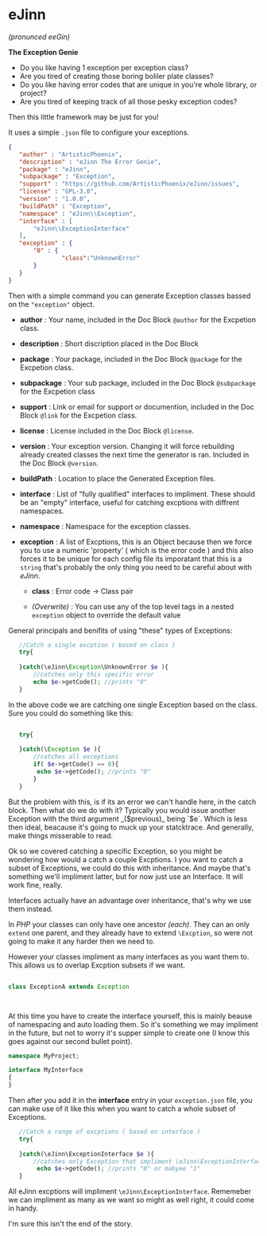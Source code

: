 # eJinn 
_(pronunced eeGin)_

**The Exception Genie**

 - Do you like having 1 exception per exception class? 
 - Are you tired of creating those boring boliler plate classes?
 - Do you like having error codes that are unique in you're whole library, or project?
 - Are you tired of keeping track of all those pesky exception codes?
 
 Then this little framework may be just for you!
 
 It uses a simple `.json` file to configure your exceptions. 
 
 ```json
{
    "author" : "ArtisticPhoenix",
    "description" : "eJinn The Error Genie",
    "package" : "eJinn",
    "subpackage" : "Exception",
    "support" : "https://github.com/ArtisticPhoenix/eJinn/issues",
    "license" : "GPL-3.0",
    "version" : "1.0.0",
    "buildPath" : "Exception",
    "namespace" : "eJinn\\Exception",
    "interface" : [
        "eJinn\\ExceptionInterface"
    ],
    "exception" : {
        "0" : {
        	    "class":"UnknownError"
        }
    }
}
```

 Then with a simple command you can generate Exception classes bassed on the `"exception"` object.

 - **author**  : Your name, included in the Doc Block `@author` for the Excpetion class.
 
 - **description** : Short discription placed in the Doc Block
 
 - **package** : Your package, included in the Doc Block `@package` for the Excpetion class.

 - **subpackage** : Your sub package, included in the Doc Block `@subpackage` for the Excpetion class

 - **support** : Link or email for support or documention, included in the Doc Block `@link` for the Excpetion class.
 
 - **license** : License included in the Doc Block `@license`.

 - **version** : Your exception version.  Changing it will force rebuilding already created classes the next time the generator is ran. Included in the Doc Block `@version`.
 
 - **buildPath** : Location to place the Generated Exception files.
 
 - **interface** : List of "fully qualified" interfaces to impliment. These should be an "empty" interface, useful for catching excptions with diffrent namespaces.
 
 - **namespace** : Namespace for the exception classes.
 
 - **exception** : A list of Excptions, this is an Object because then we force you to use a numeric 'property'  ( which is the error code ) and this also forces it to be unique for each config file its imporatant that this is a `string` that's probably the only thing you need to be careful about with _eJinn_. 
 
    - **class** :  Error code -> Class pair

    - _(Overwrite)_ : You can use any of the top level tags in a nested `exception` object to override the default value
    
General principals and benifits of using "these" types of Exceptions:
    
```php
   //Catch a single excption ( based on class )
   try{  
   
   }catch(\eJinn\Exception\UnknownError $e ){
       //catches only this specific error
       echo $e->getCode(); //prints "0"
   }
```

In the above code we are catching one single Exception based on the class. Sure you could do something like this:

```php

   try{  
   
   }catch(\Exception $e ){
       //catches all exceptions
       if( $e->getCode() == 0){
       	echo $e->getCode(); //prints "0"
       }      
   }
```

But the problem with this, is if its an error we can't handle here, in the catch block. Then what do we do with it?  Typically you would issue another Exception with the third argument _($previous)_ being `$e`. Which is less then ideal, beacause it's going to muck up your statcktrace. And generally, make things misserable to read.   

Ok so we covered catching a specific Exception, so you might be wondering how would a catch a couple Excptions.  I you want to catch a subset of Exceptions, we could do this with inheritance. And maybe that's something we'll impliment latter, but for now just use an Interface.  It will work fine, really.

Interfaces actually have an advantage over inheritance, that's why we use them instead.

In _PHP_ your classes can only have one ancestor _(each)_. They can an only `extend` one parent, and they already have to extend `\Excption`, so were not going to make it any harder then we need to.

However your classes impliment as many interfaces as you want them to. This allows us to overlap Excption subsets if we want.

```php

class ExceptionA extends Exception




```


At this time you have to create the interface yourself, this is mainly beause of namespacing and auto loading them.  So it's something we may impliment in the future, but not to worry it's supper simple to create one (I know this goes against our second bullet point).

```php 
namespace MyProject;

interface MyInterface
{
}
```

Then after you add it in the **interface** entry in your `exception.json` file, you can make use of it like this when you want to catch a whole subset of Exceptions.

```php  
   //Catch a range of excptions ( based on interface )
   try{  
   
   }catch(\eJinn\ExceptionInterface $e ){
       //catches only Exception that impliment \eJinn\ExceptionInterface
        echo $e->getCode(); //prints "0" or mabyee "1"
   }
```

All eJinn excptions will impliment `\eJinn\ExceptionInterface`.  Rememeber we can impliment as many as we want so might as well right, it could come in handy.

I'm sure this isn't the end of the story.


